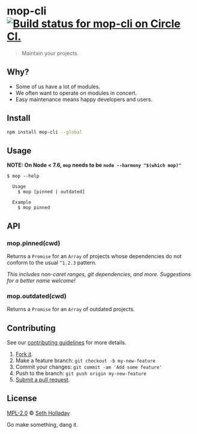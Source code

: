 # mop-cli [![Build status for mop-cli on Circle CI.](https://img.shields.io/circleci/project/sholladay/mop-cli/master.svg "Circle Build Status")](https://circleci.com/gh/sholladay/mop-cli "Mop CLI Builds")

> Maintain your projects.

## Why?

 - Some of us have a lot of modules.
 - We often want to operate on modules in concert.
 - Easy maintenance means happy developers and users.

## Install

```sh
npm install mop-cli --global
```

## Usage

**NOTE: On Node < 7.6, `mop` needs to be `node --harmony "$(which mop)"`**

```console
$ mop --help

  Usage
    $ mop [pinned | outdated]

  Example
    $ mop pinned
```

## API

### mop.pinned(cwd)

Returns a `Promise` for an `Array` of projects whose dependencies do not conform to the usual `^1.2.3` pattern.

*This includes non-caret ranges, git dependencies, and more. Suggestions for a better name welcome!*

### mop.outdated(cwd)

Returns a `Promise` for an `Array` of outdated projects.

## Contributing

See our [contributing guidelines](https://github.com/sholladay/mop-cli/blob/master/CONTRIBUTING.md "The guidelines for participating in this project.") for more details.

1. [Fork it](https://github.com/sholladay/mop-cli/fork).
2. Make a feature branch: `git checkout -b my-new-feature`
3. Commit your changes: `git commit -am 'Add some feature'`
4. Push to the branch: `git push origin my-new-feature`
5. [Submit a pull request](https://github.com/sholladay/mop-cli/compare "Submit code to this project for review.").

## License

[MPL-2.0](https://github.com/sholladay/mop-cli/blob/master/LICENSE "The license for mop-cli.") © [Seth Holladay](http://seth-holladay.com "Author of mop-cli.")

Go make something, dang it.
